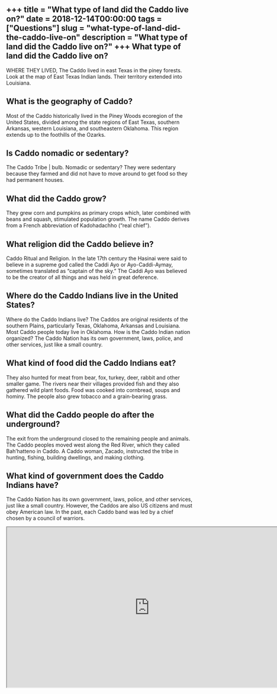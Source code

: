 +++
title = "What type of land did the Caddo live on?"
date = 2018-12-14T00:00:00
tags = ["Questions"]
slug = "what-type-of-land-did-the-caddo-live-on"
description = "What type of land did the Caddo live on?"
+++
What type of land did the Caddo live on?
----------------------------------------

WHERE THEY LIVED, The Caddo lived in east Texas in the piney forests. Look at the map of East Texas Indian lands. Their territory extended into Louisiana.

What is the geography of Caddo?
-------------------------------

Most of the Caddo historically lived in the Piney Woods ecoregion of the United States, divided among the state regions of East Texas, southern Arkansas, western Louisiana, and southeastern Oklahoma. This region extends up to the foothills of the Ozarks.

Is Caddo nomadic or sedentary?
------------------------------

The Caddo Tribe | bulb. Nomadic or sedentary? They were sedentary because they farmed and did not have to move around to get food so they had permanent houses.

What did the Caddo grow?
------------------------

They grew corn and pumpkins as primary crops which, later combined with beans and squash, stimulated population growth. The name Caddo derives from a French abbreviation of Kadohadachho (“real chief”).

What religion did the Caddo believe in?
---------------------------------------

Caddo Ritual and Religion. In the late 17th century the Hasinai were said to believe in a supreme god called the Caddi Ayo or Ayo-Caddi-Aymay, sometimes translated as “captain of the sky.” The Caddi Ayo was believed to be the creator of all things and was held in great deference.

Where do the Caddo Indians live in the United States?
-----------------------------------------------------

Where do the Caddo Indians live? The Caddos are original residents of the southern Plains, particularly Texas, Oklahoma, Arkansas and Louisiana. Most Caddo people today live in Oklahoma. How is the Caddo Indian nation organized? The Caddo Nation has its own government, laws, police, and other services, just like a small country.

What kind of food did the Caddo Indians eat?
--------------------------------------------

They also hunted for meat from bear, fox, turkey, deer, rabbit and other smaller game. The rivers near their villages provided fish and they also gathered wild plant foods. Food was cooked into cornbread, soups and hominy. The people also grew tobacco and a grain-bearing grass.

What did the Caddo people do after the underground?
---------------------------------------------------

The exit from the underground closed to the remaining people and animals. The Caddo peoples moved west along the Red River, which they called Bah’hatteno in Caddo. A Caddo woman, Zacado, instructed the tribe in hunting, fishing, building dwellings, and making clothing.

What kind of government does the Caddo Indians have?
----------------------------------------------------

The Caddo Nation has its own government, laws, police, and other services, just like a small country. However, the Caddos are also US citizens and must obey American law. In the past, each Caddo band was led by a chief chosen by a council of warriors.

<iframe allow="accelerometer; autoplay; clipboard-write; encrypted-media; gyroscope; picture-in-picture" allowfullscreen="" class="__youtube_prefs__  epyt-is-override  no-lazyload" data-no-lazy="1" data-origheight="433" data-origwidth="770" data-skipgform_ajax_framebjll="" height="433" id="_ytid_13393" loading="lazy" src="https://www.youtube.com/embed/wQnCyCAF_BY?enablejsapi=1&autoplay=0&cc_load_policy=0&cc_lang_pref=&iv_load_policy=1&loop=0&modestbranding=0&rel=1&fs=1&playsinline=0&autohide=2&theme=dark&color=red&controls=1&" title="YouTube player" width="770"></iframe>